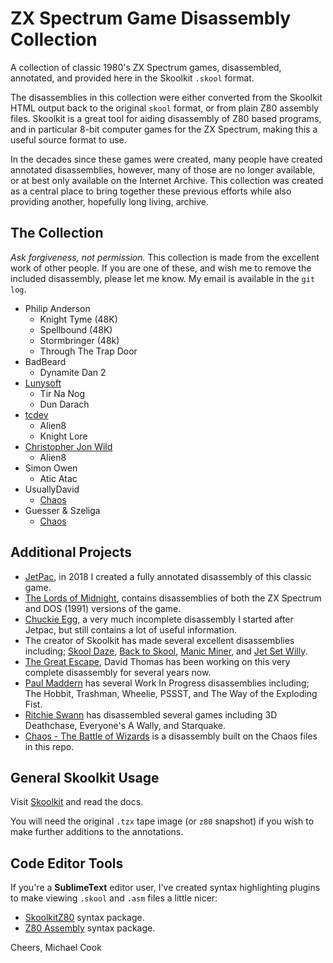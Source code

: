 # ZX Spectrum Game Disassembly Collection

A collection of classic 1980's ZX Spectrum games, disassembled, annotated,
and provided here in the Skoolkit `.skool` format.

The disassemblies in this collection were either converted from the Skoolkit
HTML output back to the original `skool` format, or from plain Z80 assembly
files. Skoolkit is a great tool for aiding disassembly of Z80 based programs,
and in particular 8-bit computer games for the ZX Spectrum, making this a
useful source format to use.

In the decades since these games were created, many people have created
annotated disassemblies, however, many of those are no longer available, or at
best only available on the Internet Archive. This collection was created as a
central place to bring together these previous efforts while also providing
another, hopefully long living, archive.


## The Collection

_Ask forgiveness, not permission._ This collection is made from the excellent
work of other people. If you are one of these, and wish me to remove the
included disassembly, please let me know. My email is available in the `git log`.

* Philip Anderson
  - Knight Tyme (48K)
  - Spellbound (48K)
  - Stormbringer (48k)
  - Through The Trap Door
* BadBeard
  - Dynamite Dan 2
* [Lunysoft](http://www.luny.co.uk)
  - Tir Na Nog
  - Dun Darach
* [tcdev](http://members.iinet.net.au/~msmcdoug/zx/)
  - Alien8
  - Knight Lore
* [Christopher Jon Wild](http://www.icemark.com/downloads/)
  - Alien8
* Simon Owen
  - Atic Atac
* UsuallyDavid
  - [Chaos](https://szeliga.zapto.org/stuff/Chaos/UsuallyDavid/)
* Guesser & Szeliga
  - [Chaos](https://szeliga.zapto.org/stuff/Chaos/chaos.html)


## Additional Projects

* [JetPac](https://github.com/mrcook/jetpac-disassembly), in 2018 I created a
  fully annotated disassembly of this classic game.
* [The Lords of Midnight](https://github.com/mrcook/lords-of-midnight-disassembly), contains
  disassemblies of both the ZX Spectrum and DOS (1991) versions of the game.
* [Chuckie Egg](https://github.com/mrcook/chuckie-egg-disassembly), a very much incomplete
  disassembly I started after Jetpac, but still contains a lot of useful information.
* The creator of Skoolkit has made several excellent disassemblies including;
  [Skool Daze](https://github.com/skoolkid/skooldaze), [Back to Skool](https://github.com/skoolkid/backtoskool),
  [Manic Miner](https://github.com/skoolkid/manicminer), and [Jet Set Willy](https://github.com/skoolkid/jetsetwilly).
* [The Great Escape](https://github.com/dpt/The-Great-Escape), David Thomas has
  been working on this very complete disassembly for several years now.
* [Paul Maddern](https://github.com/pobtastic) has several Work In Progress disassemblies
  including; The Hobbit, Trashman, Wheelie, PSSST, and The Way of the Exploding Fist.
* [Ritchie Swann](https://github.com/Ritchie333) has disassembled several games
  including 3D Deathchase, Everyone's A Wally, and Starquake.
* [Chaos - The Battle of Wizards](https://github.com/ZXGuesser/chaos-disassembly) is a
  disassembly built on the Chaos files in this repo.

## General Skoolkit Usage

Visit [Skoolkit](https://skoolkit.ca/) and read the docs.

You will need the original `.tzx` tape image (or `z80` snapshot) if you wish
to make further additions to the annotations.


## Code Editor Tools

If you're a **SublimeText** editor user, I've created syntax highlighting
plugins to make viewing `.skool` and `.asm` files a little nicer:

* [SkoolkitZ80](https://packagecontrol.io/packages/SkoolkitZ80) syntax package.
* [Z80 Assembly](https://packagecontrol.io/packages/Z80%20Assembly) syntax package.

Cheers,
Michael Cook
